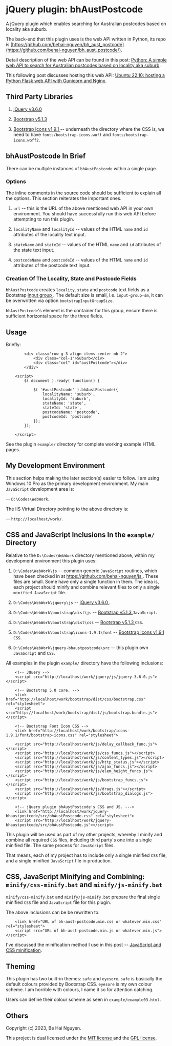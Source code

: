 # jQuery plugin: bhAustPostcode

A jQuery plugin which enables searching for Australian postcodes based on locality aka suburb.

The back-end that this plugin uses is the web API written in Python, its repo is 
[https://github.com/behai-nguyen/bh_aust_postcode](https://github.com/behai-nguyen/bh_aust_postcode/).

Detail description of the web API can be found in this post:
[Python: A simple web API to search for Australian postcodes based on locality aka suburb](https://behainguyen.wordpress.com/2023/05/18/python-a-simple-web-api-to-search-for-australian-postcodes-based-on-locality-aka-suburb/).

This following post discusses hosting this web API: [Ubuntu 22.10: hosting a Python Flask web API with Gunicorn and Nginx]( https://behainguyen.wordpress.com/2023/05/25/ubuntu-22-10-hosting-a-python-flask-web-api-with-gunicorn-and-nginx/ ).

## Third Party Libraries

1. [ jQuery v3.6.0 ](https://blog.jquery.com/2021/03/02/jquery-3-6-0-released/)

2. [ Bootstrap v5.1.3 ](https://getbootstrap.com/docs/5.1/getting-started/introduction/)

3. [ Bootstrap Icons v1.9.1 ](https://blog.getbootstrap.com/2022/07/13/bootstrap-icons-1-9-0/) -- 
underneath the directory where the CSS is, we need to have <code>fonts/bootstrap-icons.woff</code>
and <code>fonts/bootstrap-icons.woff2</code>.

## bhAustPostcode In Brief

There can be multiple instances of <code>bhAustPostcode</code> within a single page.

### Options

The inline comments in the source code should be sufficient to explain all the options. 
This section reiterates the important ones.

1. <code>url</code> -- this is the URL of the above mentioned web API in your own environment.
You should have successfully run this web API before attempting to run this plugin.

2. <code>localityName</code> and <code>localityId</code> -- values of the HTML 
<code>name</code> and <code>id</code> attributes of the locality text input.

3. <code>stateName</code> and <code>stateId</code> -- values of the HTML 
<code>name</code> and <code>id</code> attributes of the state text input.

4. <code>postcodeName</code> and <code>postcodeId</code> -- values of the HTML 
<code>name</code> and <code>id</code> attributes of the postcode text input.

### Creation Of The Locality, State and Postcode Fields

<code>bhAustPostcode</code> creates <code>locality</code>, <code>state</code> 
and <code>postcode</code> text fields as a Bootstrap [ input group ]( https://getbootstrap.com/docs/5.0/forms/input-group/ ). The default size is small, i.e. <code>input-group-sm</code>, it can be overwritten 
via option <code>bootstrapInputGroupSize</code>.

<code>bhAustPostcode</code>'s element is the container for this group, ensure there is sufficient
horizontal space for the three fields.

## Usage

Briefly:

```
	    <div class="row g-3 align-items-center mb-2">
		    <div class="col-1">Suburb</div>
			<div class="col" id="austPostcode"></div>
		</div>
```

```
    <script>
		$( document ).ready( function() {

			$( '#austPostcode' ).bhAustPostcode({
				localityName: 'suburb',
				localityId: 'suburb',
				stateName: 'state',
				stateId: 'state',
				postcodeName: 'postcode',
				postcodeId: 'postcode'
			});
        });

    </script>
```

See the plugin <code>example/</code> directory for complete working example HTML pages.

## My Development Environment

This section helps making the later section(s) easier to follow. I am using Windows 10 Pro as the primary development environment. My main <code>JavaScript</code> development area is:

-- <code>D:\Codes\WebWork</code>.

The IIS Virtual Directory pointing to the above directory is:

-- <code>http://localhost/work/</code>.

## CSS and JavaScript Inclusions In the <code>example/</code> Directory

Relative to the <code>D:\Codes\WebWork</code> directory mentioned above, within my development
environment this plugin uses:

1. <code>D:\Codes\WebWork\js</code> -- common generic <code>JavaScript</code> routines, which have
been checked in at [ https://github.com/behai-nguyen/js ](https://github.com/behai-nguyen/js). These files are 
small. Some have only a single function in them. The idea is, each project should minify and combine 
relevant files to only a single <code>minified JavaScript</code> file.

2. <code>D:\Codes\WebWork\jquery\js</code> -- [ jQuery v3.6.0 ](https://blog.jquery.com/2021/03/02/jquery-3-6-0-released/).

3. <code>D:\Codes\WebWork\bootstrap\dist\js</code> -- [ Bootstrap v5.1.3 ](https://getbootstrap.com/docs/5.1/getting-started/introduction/) <code>JavaScript</code>.

4. <code>D:\Codes\WebWork\bootstrap\dist\css</code> --  [ Bootstrap v5.1.3 ](https://getbootstrap.com/docs/5.1/getting-started/introduction/) <code>CSS</code>.

5. <code>D:\Codes\WebWork\bootstrap\icons-1.9.1\font</code> -- [ Bootstrap Icons v1.9.1 ](https://blog.getbootstrap.com/2022/07/13/bootstrap-icons-1-9-0/) <code>CSS</code>.

6. <code>D:\Codes\WebWork\jquery-bhaustpostcode\src</code> -- this plugin own <code>JavaScript</code> 
and <code>CSS</code>.

All examples in the plugin <code>example/</code> directory have the following inclusions:

```
    <!-- JQuery -->
    <script src="http://localhost/work/jquery/js/jquery-3.6.0.js"></script>

    <!-- Bootstrap 5.0 core. -->
	<link href="http://localhost/work/bootstrap/dist/css/bootstrap.css" rel="stylesheet">
	<script src="http://localhost/work/bootstrap/dist/js/bootstrap.bundle.js"></script>

	<!-- Bootstrap Font Icon CSS -->
	<link href="http://localhost/work/bootstrap/icons-1.9.1/font/bootstrap-icons.css" rel="stylesheet">

	<script src="http://localhost/work/js/delay_callback_func.js"></script>
	<script src="http://localhost/work/js/css_funcs.js"></script>
	<script src="http://localhost/work/js/content_types.js"></script>
	<script src="http://localhost/work/js/http_status.js"></script>
	<script src="http://localhost/work/js/ajax_funcs.js"></script>
	<script src="http://localhost/work/js/elem_height_funcs.js"></script>
	<script src="http://localhost/work/js/bootstrap_funcs.js"></script>
    <script src="http://localhost/work/js/drags.js"></script>
    <script src="http://localhost/work/js/bootstrap_dialogs.js"></script>

    <!-- jQuery plugin bhAustPostcode's CSS and JS. --->
	<link href="http://localhost/work/jquery-bhaustpostcode/src/bhAustPostcode.css" rel="stylesheet">
    <script src="http://localhost/work/jquery-bhaustpostcode/src/bhAustPostcode.js"></script>
```

This plugin will be used as part of my other projects, whereby I minify and combine all required 
<code>CSS</code> files, including third party's one into a single minified file. The same process
for <code>JavaScript</code> files. 

That means, each of my project has to include only a single minified <code>CSS</code> file, and
a single minified <code>JavaScript</code> file in production.

## CSS, JavaScript Minifying and Combining: <code>minify/css-minify.bat</code> and <code>minify/js-minify.bat</code>

<code>minify/css-minify.bat</code> and <code>minify/js-minify.bat</code> prepare the final
single minified <code>CSS</code> file and <code>JavaScript</code> file for this plugin. 

The above inclusions can be be rewritten to:

```
	<link href="URL of bh-aust-postcode.min.css or whatever.min.css" rel="stylesheet">
    <script src="URL of bh-aust-postcode.min.js or whatever.min.js"></script>
```

I've discussed the minification method I use in this post -- [JavaScript and CSS minification]( https://behainguyen.wordpress.com/2022/11/06/javascript-and-css-minification/ ).

## Theming

This plugin has two built-in themes: <code>safe</code> and <code>eyesore</code>. 
<code>safe</code> is basically the default colours provided by Bootstrap CSS. 
<code>eyesore</code> is my own colour scheme. I am horrible with colours, I name it so
for attention catching.

Users can define their colour scheme as seen in <code>example/example03.html</code>.

## Others

Copyright (c) 2023, Be Hai Nguyen.

This project is dual licensed under the
[ MIT license ](http://www.opensource.org/licenses/mit-license.php)
and the [ GPL license](http://www.gnu.org/licenses/gpl.html).
